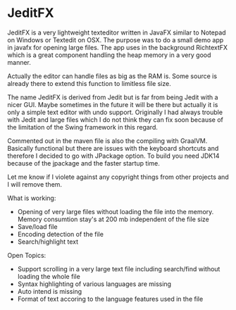 # JeditFX
JeditFX is a very lightweight texteditor written in JavaFX similar to Notepad on Windows or Textedit on OSX.
The purpose was to do a small demo app in javafx for opening large files.
The app uses in the background RichtextFX which is a great component handling the heap memory in a very good manner.

Actually the editor can handle files as big as the RAM is. Some source is already there to extend this function to limitless file size. 

The name JeditFX is derived from Jedit but is far from being Jedit with a nicer GUI. Maybe sometimes in the future it will be there but actually it is only a simple text editor with undo support. Originally I had always trouble with Jedit and large files which I do not think they can fix soon because of the limitation of the Swing framework in this regard.

Commented out in the maven file is also the compiling with GraalVM. Basically functional but there are issues with the keyboard shortcuts and therefore I decided to go with JPackage option. To build you need JDK14 because of the jpackage and the faster startup time.

Let me know if I violete against any copyright things from other projects and I will remove them.

What is working:
- Opening of very large files without loading the file into the memory. Memory consumtion stay's at 200 mb independent of the file size
- Save/load file 
- Encoding detection of the file
- Search/highlight text


Open Topics:
- Support scrolling in a very large text file including search/find without loading the whole file
- Syntax highlighting of various languages are missing
- Auto intend is missing
- Format of text accoring to the language features used in the file
